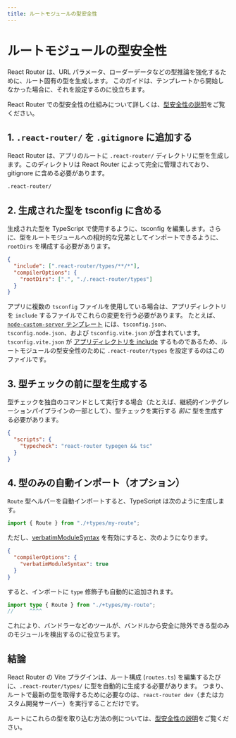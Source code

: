 ```yaml
---
title: ルートモジュールの型安全性
---
```


# ルートモジュールの型安全性

React Router は、URL パラメータ、ローダーデータなどの型推論を強化するために、ルート固有の型を生成します。
このガイドは、テンプレートから開始しなかった場合に、それを設定するのに役立ちます。

React Router での型安全性の仕組みについて詳しくは、[型安全性の説明](../explanation/type-safety)をご覧ください。

## 1. `.react-router/` を `.gitignore` に追加する

React Router は、アプリのルートに `.react-router/` ディレクトリに型を生成します。このディレクトリは React Router によって完全に管理されており、gitignore に含める必要があります。

```txt
.react-router/
```

## 2. 生成された型を tsconfig に含める

生成された型を TypeScript で使用するように、tsconfig を編集します。さらに、型をルートモジュールへの相対的な兄弟としてインポートできるように、`rootDirs` を構成する必要があります。

```json filename=tsconfig.json
{
  "include": [".react-router/types/**/*"],
  "compilerOptions": {
    "rootDirs": [".", "./.react-router/types"]
  }
}
```

アプリに複数の `tsconfig` ファイルを使用している場合は、アプリディレクトリを `include` するファイルでこれらの変更を行う必要があります。
たとえば、[`node-custom-server` テンプレート](https://github.com/remix-run/react-router-templates/tree/390fcec476dd336c810280479688fe893da38713/node-custom-server) には、`tsconfig.json`、`tsconfig.node.json`、および `tsconfig.vite.json` が含まれています。`tsconfig.vite.json` が [アプリディレクトリを include](https://github.com/remix-run/react-router-templates/blob/390fcec476dd336c810280479688fe893da38713/node-custom-server/tsconfig.vite.json#L4-L6) するものであるため、ルートモジュールの型安全性のために `.react-router/types` を設定するのはこのファイルです。

## 3. 型チェックの前に型を生成する

型チェックを独自のコマンドとして実行する場合（たとえば、継続的インテグレーションパイプラインの一部として）、型チェックを実行する _前に_ 型を生成する必要があります。

```json
{
  "scripts": {
    "typecheck": "react-router typegen && tsc"
  }
}
```

## 4. 型のみの自動インポート（オプション）

`Route` 型ヘルパーを自動インポートすると、TypeScript は次のように生成します。

```ts filename=app/routes/my-route.tsx
import { Route } from "./+types/my-route";
```

ただし、[verbatimModuleSyntax](https://www.typescriptlang.org/tsconfig/#verbatimModuleSyntax) を有効にすると、次のようになります。

```json filename=tsconfig.json
{
  "compilerOptions": {
    "verbatimModuleSyntax": true
  }
}
```

すると、インポートに `type` 修飾子も自動的に追加されます。

```ts filename=app/routes/my-route.tsx
import type { Route } from "./+types/my-route";
//     ^^^^
```

これにより、バンドラーなどのツールが、バンドルから安全に除外できる型のみのモジュールを検出するのに役立ちます。

## 結論

React Router の Vite プラグインは、ルート構成 (`routes.ts`) を編集するたびに、`.react-router/types/` に型を自動的に生成する必要があります。
つまり、ルートで最新の型を取得するために必要なのは、`react-router dev`（またはカスタム開発サーバー）を実行することだけです。

ルートにこれらの型を取り込む方法の例については、[型安全性の説明](../explanation/type-safety)をご覧ください。

